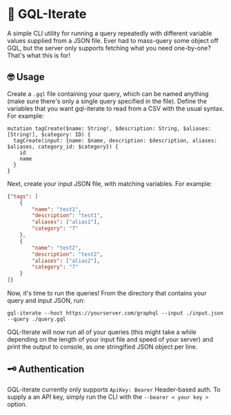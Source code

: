 # 📃 GQL-Iterate

A simple CLI utility for running a query repeatedly with different variable values supplied from a JSON file. Ever had to mass-query some object off GQL, but the server only supports fetching what you need one-by-one? That's what this is for!


## 🤓 Usage

Create a `.gql` file containing your query, which can be named anything (make sure there's only a single query specified in the file). Define the variables that you want gql-iterate to read from a CSV with the usual syntax. For example:

```gql
mutation tagCreate($name: String!, $description: String, $aliases: [String!], $category: ID) {
  tagCreate(input: {name: $name, description: $description, aliases: $aliases, category_id: $category}) {
    id
    name
  }
}
```

Next, create your input JSON file, with matching variables. For example:

```json
{"tags": [
	{
		"name": "test1",
		"description": "test1",
		"aliases": ["alias1"],
		"category": "7"
	},
	{
		"name": "test2",
		"description": "test2",
		"aliases": ["alias2"],
		"category": "7"
	}
]}
```

Now, it's time to run the queries! From the directory that contains your query and input JSON, run:

```
gql-iterate --host https://yourserver.com/graphql --input ./input.json --query ./query.gql
```

GQL-Iterate will now run all of your queries (this might take a while depending on the length of your input file and speed of your server) and print the output to console, as one stringified JSON object per line.

## 🗝 Authentication

GQL-iterate currently only supports `ApiKey: Bearer` Header-based auth. 
To supply a an API key, simply run the CLI with the `--bearer < your key >` option.
